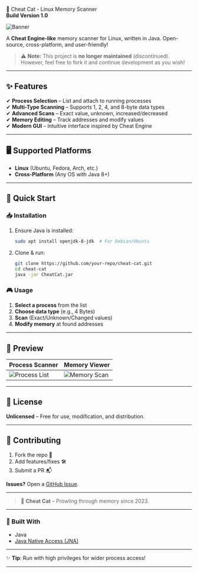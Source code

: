  🐾 Cheat Cat - Linux Memory Scanner  
**Build Version 1.0**  

![Banner](https://github.com/user-attachments/assets/2926e993-4b32-404e-bd97-68aeead17863)  

A **Cheat Engine-like** memory scanner for Linux, written in Java. Open-source, cross-platform, and user-friendly!  

> ⚠️ **Note:** This project is **no longer maintained** (discontinued). However, feel free to fork it and continue development as you wish!

---

## ✨ Features  
✔ **Process Selection** – List and attach to running processes  
✔ **Multi-Type Scanning** – Supports 1, 2, 4, and 8-byte data types  
✔ **Advanced Scans** – Exact value, unknown, increased/decreased  
✔ **Memory Editing** – Track addresses and modify values  
✔ **Modern GUI** – Intuitive interface inspired by Cheat Engine  

---

## 🖥️ Supported Platforms  
- **Linux** (Ubuntu, Fedora, Arch, etc.)  
- **Cross-Platform** (Any OS with Java 8+)  

---

## 🚀 Quick Start  

### 📥 Installation  
1. Ensure Java is installed:  
   ```bash
   sudo apt install openjdk-8-jdk  # For Debian/Ubuntu
   ```
2. Clone & run:  
   ```bash
   git clone https://github.com/your-repo/cheat-cat.git
   cd cheat-cat
   java -jar CheatCat.jar
   ```

### 🎮 Usage  
1. **Select a process** from the list  
2. **Choose data type** (e.g., 4 Bytes)  
3. **Scan** (Exact/Unknown/Changed values)  
4. **Modify memory** at found addresses  

---

## 📸 Preview  
| Process Scanner | Memory Viewer |
|-----------------|---------------|
| ![Process List](https://github.com/user-attachments/assets/2926e993-4b32-404e-bd97-68aeead17867) | ![Memory Scan](https://github.com/user-attachments/assets/0aa06923-31ca-4d21-a17b-e4b3d0a5a831) |

---

## 📜 License  
**Unlicensed** – Free for use, modification, and distribution.  

---

## 🤝 Contributing  
1. Fork the repo 🍴  
2. Add features/fixes 🛠️  
3. Submit a PR 📬  

**Issues?** Open a [GitHub Issue](https://github.com/your-repo/cheat-cat/issues).  

---

> 🐾 **Cheat Cat** – Prowling through memory since 2023.  

---

### 🔨 Built With  
- Java  
- [Java Native Access (JNA)](https://github.com/java-native-access/jna)  

---

✨ **Tip**: Run with high privileges for wider process access!  

---
